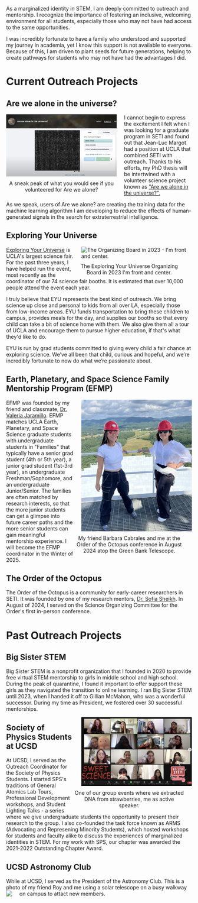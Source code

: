 As a marginalized identity in STEM, I am deeply committed to outreach and mentorship. I recognize the importance of fostering an inclusive, welcoming environment for all students, especially those who may not have had access to the same opportunities.

I was incredibly fortunate to have a family who understood and supported my journey in academia, yet I know this support is not available to everyone. Because of this, I am driven to plant seeds for future generations, helping to create pathways for students who may not have had the advantages I did.

# Current Outreach Projects

## Are we alone in the universe?
<img src="/assets/img/arewealone.png" alt="Are we alone in the universe? website screenshot" style="float: left; margin-right: 20px; margin-bottom: 10px; max-width: 300px;">
<figcaption style="float: left; clear: left; margin-right: 20px; max-width: 300px; text-align: center;">A sneak peak of what you would see if you volunteered for Are we alone?</figcaption>

I cannot begin to express the excitement I felt when I was looking for a graduate program in SETI and found out that Jean-Luc Margot had a position at UCLA that combined SETI with outreach. Thanks to his efforts, my PhD thesis will be intertwined with a volunteer science project known as ["Are we alone in the universe?".](arewealone.earth)

As we speak, users of Are we alone? are creating the training data for the machine learning algorithm I am developing to reduce the effects of human-generated signals in the search for extraterrestrial intelligence.

## Exploring Your Universe
<img src="/assets/img/eyu.png" alt="The Organizing Board in 2023 -  I'm front and center." style="float: right; margin-left: 20px; margin-bottom: 10px; max-width: 300px;">
<figcaption style="float: right; clear: right; margin-right: 20px; max-width: 300px; text-align: center;">The Exploring Your Universe Organizing Board in 2023 I'm front and center.</figcaption>

[Exploring Your Universe](exploringyouruniverse.ucla.edu) is UCLA's largest science fair. For the past three years, I have helped run the event, most recently as the coordinator of our 74 science fair booths. It is estimated that over 10,000 people attend the event each year.

I truly believe that EYU represents the best kind of outreach. We bring science up close and personal to kids from all over LA, especially those from low-income areas. EYU funds transportation to bring these children to campus, provides meals for the day, and supplies our booths so that every child can take a bit of science home with them. We also give them all a tour of UCLA and encourage them to pursue higher education, if that's what they'd like to do.

EYU is run by grad students committed to giving every child a fair chance at exploring science. We’ve all been that child, curious and hopeful, and we’re incredibly fortunate to now do what we’re passionate about.

## Earth, Planetary, and Space Science Family Mentorship Program (EFMP)

<img src="/assets/img/ooto.png"  style="float: right; margin-left: 20px; margin-bottom: 10px; max-width: 300px;">
<figcaption style="float: right; clear: right; margin-right: 20px; max-width: 300px; text-align: center;">My friend Barbara Cabrales and me at the Order of the Octopus conference in August 2024 atop the Green Bank Telescope.</figcaption>

EFMP was founded by my friend and classmate, [Dr. Valeria Jaramillo](https://scope.asu.edu/valeria-jaramillo/). EFMP matches UCLA Earth, Planetary, and Space Science graduate students with undergraduate students in "Families" that typically have a senior grad student (4th or 5th year), a junior grad student (1st-3rd year), an undergraduate Freshman/Sophomore, and an undergraduate Junior/Senior. The families are often matched by research interests, so that the more junior students can get a glimpse into future career paths and the more senior students can gain meaningful mentorship experience. I will become the EFMP coordinator in the Winter of 2025.

## The Order of the Octopus

The Order of the Octopus is a community for early-career researchers in SETI. It was founded by one of my research mentors, [Dr. Sofia Sheikh](https://www.seti.org/our-scientists/sofia-sheikh). In August of 2024, I served on the Science Organizing Committee for the Order's first in-person conference.


# Past Outreach Projects

## Big Sister STEM

Big Sister STEM is a nonprofit organization that I founded in 2020 to provide free virtual STEM mentorship to girls in middle school and high school. During the peak of quarantine, I found it important to offer support these girls as they navigated the transition to online learning. I ran Big Sister STEM until 2023, when I handed it off to Gillian McMahon, who was a wonderful successor. During my time as President, we fostered over 30 successful mentorships.


<img src="/assets/img/bigsisterstem.png"  style="float: right; margin-left: 20px; margin-bottom: 10px; max-width: 300px;">
<figcaption style="float: right; clear: right; margin-right: 20px; max-width: 300px; text-align: center;">One of our group events where we extracted DNA from strawberries, me as active speaker.</figcaption>

## Society of Physics Students at UCSD

At UCSD, I served as the Outreach Coordinator for the Society of Physics Students. I started SPS's traditions of General Atomics Lab Tours, Professional Development workshops, and Student Lighting Talks - a series where we give undergraduate students the opportunity to present their research to the group. I also co-founded the task force known as ARMS (Advocating and Represening Minority Students), which hosted workshops for students and faculty alike to discuss the experiences of marginalized identities in STEM. For my work with SPS, our chapter was awarded the 2021-2022 Outstanding Chapter Award.

## UCSD Astronomy Club

While at UCSD, I served as the President of the Astronomy Club. This is a photo of my friend Roy and me using a solar telescope on a busy walkway on campus to attact new members.
<img src="/assets/img/astronomyclub.png"  style="float: left; margin-right: 20px; margin-bottom: 10px; max-width: 300px;">